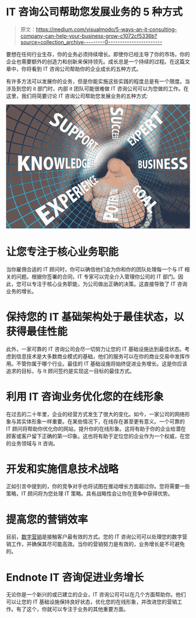 # IT 咨询公司帮助您发展业务的 5 种方式

> 原文：<https://medium.com/visualmodo/5-ways-an-it-consulting-company-can-help-your-business-grow-c1072cf5336b?source=collection_archive---------0----------------------->

要想在任何行业生存，你的业务必须持续增长。即使你已经主导了你的市场，你的企业也需要额外的创造力和创新来保持领先。成长总是一个持续的过程。在这篇文章中，你将看到 IT 咨询公司帮助你的企业成长的五种方式。

有许多方法可以发展你的业务，但是你能实施这些实践的程度总是有一个限度。当涉及到您的 it 部门时，内部 it 团队可能很难做 IT 咨询公司可以为您做的工作。在这里，我们将简要讨论 IT 咨询公司帮助您发展业务的五种方式:

![](img/380ae2c4ea699d9933cf0a69da9d4672.png)

# 让您专注于核心业务职能

当你雇佣合适的 IT 顾问时，你可以确信他们会为你和你的团队处理每一个与 IT 相关的问题。根据你签署的合同，IT 专家可以完全介入管理你公司的 IT 部门。因此，您可以专注于核心业务职能，为公司做出正确的决策。这直接导致了 IT 咨询业务的增长。

# 保持您的 IT 基础架构处于最佳状态，以获得最佳性能

此外，一家可靠的 IT 咨询公司会尽一切努力让您的 IT 基础设施达到最佳状态。考虑到信息技术是大多数商业模式的基础，他们的服务可以在你的商业交易中发挥作用。不管你属于哪个行业。最佳的 IT 基础设施将始终促进业务增长。这是你应该追求的目标，与 It 顾问签约是实现这一目标的最佳方式。

# 利用 IT 咨询业务优化您的在线形象

在过去的二十年里，企业的经营方式发生了很大的变化。如今，一家公司的网络形象与其实体形象一样重要。在某些情况下，在线存在甚至更有意义。一个可靠的 IT 顾问将帮助你优化你的网站，提升你的在线形象。这将有助于你的企业给潜在顾客或客户留下正确的第一印象。这也将有助于定位您的企业作为一个权威，在您的业务领域与 It 咨询。

# 开发和实施信息技术战略

正如引言中提到的，你的竞争对手也将试图在推动增长方面超过你。您将需要一些策略，IT 顾问将为您处理 IT 策略。具有战略性会让你在竞争中获得优势。

# 提高您的营销效率

目前，[数字营销](https://visualmodo.com/7-digital-marketing-tips-that-can-work-wonders-for-restaurants/)是接触客户最有效的方式。您的 IT 咨询公司可以处理您的数字营销工作，并确保其尽可能高效。当你的营销努力是有效的，业务增长是不可避免的。

# Endnote IT 咨询促进业务增长

无论你是一个新兴的或已建立的企业，IT 咨询公司可以在几个方面帮助你。他们可以让您的 IT 基础设施保持良好状态，优化您的在线形象，并改进您的营销工作。有了这个，你就可以专注于业务的其他重要方面。